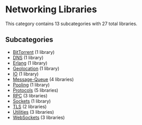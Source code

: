 # Networking Libraries

This category contains 13 subcategories with 27 total libraries.

## Subcategories

- [BitTorrent](BitTorrent.md) (1 library)
- [DNS](DNS.md) (1 library)
- [Erlang](Erlang.md) (1 library)
- [Geolocation](Geolocation.md) (1 library)
- [IO](IO.md) (1 library)
- [Message-Queue](Message-Queue.md) (4 libraries)
- [Pooling](Pooling.md) (1 library)
- [Protocols](Protocols.md) (5 libraries)
- [RPC](RPC.md) (3 libraries)
- [Sockets](Sockets.md) (1 library)
- [TLS](TLS.md) (2 libraries)
- [Utilities](Utilities.md) (3 libraries)
- [WebSockets](WebSockets.md) (3 libraries)

